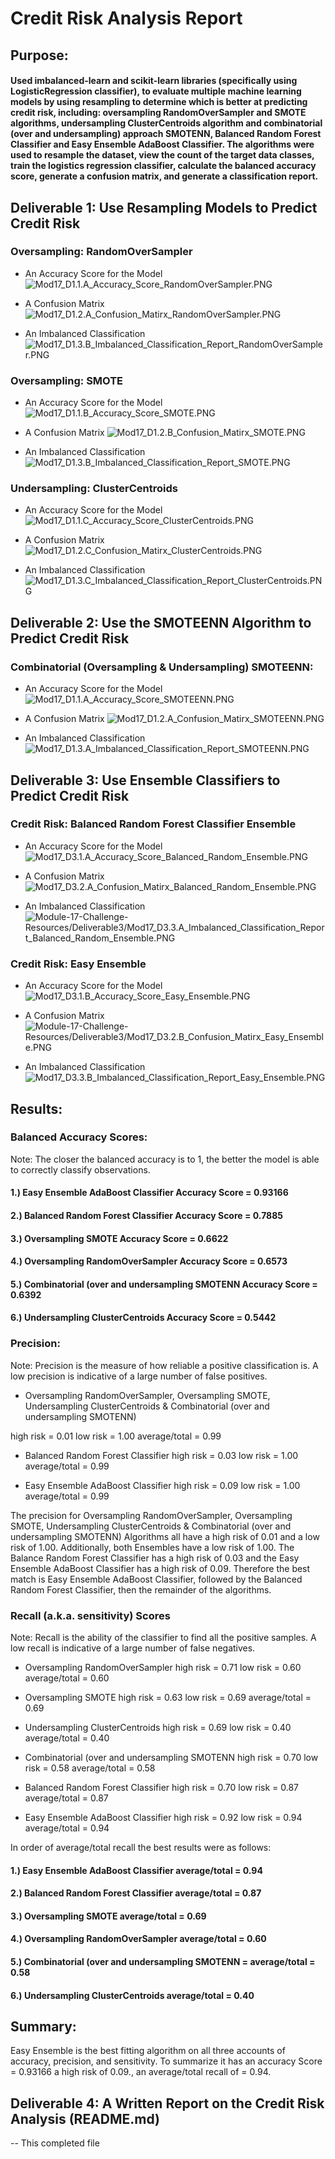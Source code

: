# Credit Risk Analysis Report
## Purpose: 
#### Used imbalanced-learn and scikit-learn libraries (specifically using LogisticRegression classifier), to evaluate multiple machine learning models by using resampling to determine which is better at predicting credit risk, including: oversampling RandomOverSampler and SMOTE algorithms, undersampling ClusterCentroids algorithm and combinatorial (over and undersampling) approach SMOTENN, Balanced Random Forest Classifier and Easy Ensemble AdaBoost Classifier.  The algorithms were used to resample the dataset, view the count of the target data classes, train the logistics regression classifier, calculate the balanced accuracy score, generate a confusion matrix, and generate a classification report.

## Deliverable 1: Use Resampling Models to Predict Credit Risk

### Oversampling:  RandomOverSampler

 - An Accuracy Score for the Model
![Mod17_D1.1.A_Accuracy_Score_RandomOverSampler.PNG](https://github.com/Tara-Lightner/Credit_Risk_Analysis/blob/main/Module-17-Challenge-Resources/Mod17_D1.1.A_Accuracy_Score_RandomOverSampler.PNG)

 - A Confusion Matrix
![Mod17_D1.2.A_Confusion_Matirx_RandomOverSampler.PNG](https://github.com/Tara-Lightner/Credit_Risk_Analysis/blob/main/Module-17-Challenge-Resources/Mod17_D1.2.A_Confusion_Matirx_RandomOverSampler.PNG)

 - An Imbalanced Classification
![Mod17_D1.3.B_Imbalanced_Classification_Report_RandomOverSampler.PNG](https://github.com/Tara-Lightner/Credit_Risk_Analysis/blob/main/Module-17-Challenge-Resources/Mod17_D1.3.A_Imbalanced_Classification_Report_RandomOverSampler.PNG)

### Oversampling: SMOTE
 - An Accuracy Score for the Model
![Mod17_D1.1.B_Accuracy_Score_SMOTE.PNG](https://github.com/Tara-Lightner/Credit_Risk_Analysis/blob/main/Module-17-Challenge-Resources/Mod17_D1.1.B_Accuracy_Score_SMOTE.PNG)

 - A Confusion Matrix
![Mod17_D1.2.B_Confusion_Matirx_SMOTE.PNG](https://github.com/Tara-Lightner/Credit_Risk_Analysis/blob/main/Module-17-Challenge-Resources/Mod17_D1.2.B_Confusion_Matirx_SMOTE.PNG)

 - An Imbalanced Classification
![Mod17_D1.3.B_Imbalanced_Classification_Report_SMOTE.PNG](https://github.com/Tara-Lightner/Credit_Risk_Analysis/blob/main/Module-17-Challenge-Resources/Mod17_D1.3.B_Imbalanced_Classification_Report_SMOTE.PNG)

### Undersampling: ClusterCentroids
 - An Accuracy Score for the Model
![Mod17_D1.1.C_Accuracy_Score_ClusterCentroids.PNG](https://github.com/Tara-Lightner/Credit_Risk_Analysis/blob/main/Module-17-Challenge-Resources/Mod17_D1.1.C_Accuracy_Score_ClusterCentroids.PNG)

 - A Confusion Matrix
![Mod17_D1.2.C_Confusion_Matirx_ClusterCentroids.PNG](https://github.com/Tara-Lightner/Credit_Risk_Analysis/blob/main/Module-17-Challenge-Resources/Mod17_D1.2.C_Confusion_Matirx_ClusterCentroids.PNG)

 - An Imbalanced Classification
![Mod17_D1.3.C_Imbalanced_Classification_Report_ClusterCentroids.PNG](https://github.com/Tara-Lightner/Credit_Risk_Analysis/blob/main/Module-17-Challenge-Resources/Mod17_D1.3.C_Imbalanced_Classification_Report_ClusterCentroids.PNG)

## Deliverable 2: Use the SMOTEENN Algorithm to Predict Credit Risk
### Combinatorial (Oversampling & Undersampling) SMOTEENN:
- An Accuracy Score for the Model
![Mod17_D1.1.A_Accuracy_Score_SMOTEENN.PNG](https://github.com/Tara-Lightner/Credit_Risk_Analysis/blob/main/Module-17-Challenge-Resources/Deliverable2/Mod17_D1.1.A_Accuracy_Score_SMOTEENN.PNG)

- A Confusion Matrix
![Mod17_D1.2.A_Confusion_Matirx_SMOTEENN.PNG](https://github.com/Tara-Lightner/Credit_Risk_Analysis/blob/main/Module-17-Challenge-Resources/Deliverable2/Mod17_D1.2.A_Confusion_Matirx_SMOTEENN.PNG)

 - An Imbalanced Classification
![Mod17_D1.3.A_Imbalanced_Classification_Report_SMOTEENN.PNG](https://github.com/Tara-Lightner/Credit_Risk_Analysis/blob/main/Module-17-Challenge-Resources/Deliverable2/Mod17_D1.3.A_Imbalanced_Classification_Report_SMOTEENN.PNG)

## Deliverable 3: Use Ensemble Classifiers to Predict Credit Risk

### Credit Risk:  Balanced Random Forest Classifier Ensemble
- An Accuracy Score for the Model
![Mod17_D3.1.A_Accuracy_Score_Balanced_Random_Ensemble.PNG](https://github.com/Tara-Lightner/Credit_Risk_Analysis/blob/main/Module-17-Challenge-Resources/Deliverable3/Mod17_D3.1.A_Accuracy_Score_Balanced_Random_Ensemble.PNG)

- A Confusion Matrix
![Mod17_D3.2.A_Confusion_Matirx_Balanced_Random_Ensemble.PNG](https://github.com/Tara-Lightner/Credit_Risk_Analysis/blob/main/Module-17-Challenge-Resources/Deliverable3/Mod17_D3.2.A_Confusion_Matirx_Balanced_Random_Ensemble.PNG)

 - An Imbalanced Classification
![Module-17-Challenge-Resources/Deliverable3/Mod17_D3.3.A_Imbalanced_Classification_Report_Balanced_Random_Ensemble.PNG](https://github.com/Tara-Lightner/Credit_Risk_Analysis/blob/main/Module-17-Challenge-Resources/Deliverable3/Mod17_D3.3.A_Imbalanced_Classification_Report_Balanced_Random_Ensemble.PNG)

### Credit Risk:  Easy Ensemble
- An Accuracy Score for the Model
![Mod17_D3.1.B_Accuracy_Score_Easy_Ensemble.PNG](https://github.com/Tara-Lightner/Credit_Risk_Analysis/blob/main/Module-17-Challenge-Resources/Deliverable3/Mod17_D3.1.B_Accuracy_Score_Easy_Ensemble.PNG)

- A Confusion Matrix
![Module-17-Challenge-Resources/Deliverable3/Mod17_D3.2.B_Confusion_Matirx_Easy_Ensemble.PNG](https://github.com/Tara-Lightner/Credit_Risk_Analysis/blob/main/Module-17-Challenge-Resources/Deliverable3/Mod17_D3.2.B_Confusion_Matirx_Easy_Ensemble.PNG)

- An Imbalanced Classification
![Mod17_D3.3.B_Imbalanced_Classification_Report_Easy_Ensemble.PNG](https://github.com/Tara-Lightner/Credit_Risk_Analysis/blob/main/Module-17-Challenge-Resources/Deliverable3/Mod17_D3.3.B_Imbalanced_Classification_Report_Easy_Ensemble.PNG)

## Results: 

### Balanced Accuracy Scores:
Note:  The closer the balanced accuracy is to 1, the better the model is able to correctly classify observations.
#### 1.) Easy Ensemble AdaBoost Classifier Accuracy Score = 0.93166
#### 2.) Balanced Random Forest Classifier Accuracy Score = 0.7885
#### 3.) Oversampling SMOTE Accuracy Score = 0.6622
#### 4.) Oversampling RandomOverSampler Accuracy Score = 0.6573
#### 5.) Combinatorial (over and undersampling SMOTENN Accuracy Score = 0.6392
#### 6.) Undersampling ClusterCentroids Accuracy Score = 0.5442



### Precision:
Note: Precision is the measure of how reliable a positive classification is. A low precision is indicative of a large number of false positives.

- Oversampling RandomOverSampler, Oversampling SMOTE, Undersampling ClusterCentroids & Combinatorial (over and undersampling SMOTENN)

high risk = 0.01
low risk = 1.00
average/total = 0.99

- Balanced Random Forest Classifier
high risk = 0.03
low risk = 1.00
average/total = 0.99

- Easy Ensemble AdaBoost Classifier
high risk = 0.09
low risk = 1.00
average/total = 0.99

The precision for Oversampling RandomOverSampler, Oversampling SMOTE, Undersampling ClusterCentroids & Combinatorial (over and undersampling SMOTENN) Algorithms all have a high risk of 0.01 and a low risk of 1.00.  Additionally, both Ensembles have a low risk of 1.00.  The Balance Random Forest Classifier has a high risk of 0.03 and the Easy Ensemble AdaBoost Classifier has a high risk of 0.09. Therefore the best match is Easy Ensemble AdaBoost Classifier, followed by the Balanced Random Forest Classifier, then the remainder of the algorithms.

### Recall (a.k.a. sensitivity) Scores
Note: Recall is the ability of the classifier to find all the positive samples. A low recall is indicative of a large number of false negatives.

- Oversampling RandomOverSampler
high risk = 0.71
low risk = 0.60
average/total = 0.60

- Oversampling SMOTE 
high risk = 0.63
low risk = 0.69
average/total = 0.69

- Undersampling ClusterCentroids
high risk = 0.69
low risk = 0.40
average/total = 0.40

- Combinatorial (over and undersampling SMOTENN
high risk = 0.70
low risk = 0.58
average/total = 0.58

- Balanced Random Forest Classifier
high risk = 0.70
low risk = 0.87
average/total = 0.87

- Easy Ensemble AdaBoost Classifier
high risk = 0.92
low risk = 0.94
average/total = 0.94

In order of average/total recall the best results were as follows: 
#### 1.)  Easy Ensemble AdaBoost Classifier average/total = 0.94
#### 2.) Balanced Random Forest Classifier average/total = 0.87
#### 3.) Oversampling SMOTE average/total = 0.69
#### 4.) Oversampling RandomOverSampler average/total = 0.60
#### 5.) Combinatorial (over and undersampling SMOTENN = average/total = 0.58
#### 6.) Undersampling ClusterCentroids average/total = 0.40

## Summary:
Easy Ensemble is the best fitting algorithm on all three accounts of accuracy, precision, and sensitivity. To summarize it has an accuracy Score = 0.93166 a high risk of 0.09., an average/total recall of = 0.94.  

## Deliverable 4: A Written Report on the Credit Risk Analysis (README.md) 

 -- This completed file
